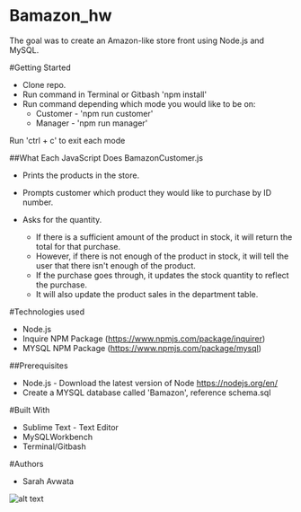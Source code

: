 # Bamazon_hw
The goal was to create an Amazon-like store front using Node.js and MySQL.

#Getting Started
* Clone repo.
* Run command in Terminal or Gitbash 'npm install'
* Run command depending which mode you would like to be on:
   * Customer - 'npm run customer'
   * Manager - 'npm run manager'

Run 'ctrl + c' to exit each mode

##What Each JavaScript Does
BamazonCustomer.js

* Prints the products in the store.

* Prompts customer which product they would like to purchase by ID number.

* Asks for the quantity.

     * If there is a sufficient amount of the product in stock, it will return the total for that purchase.
     * However, if there is not enough of the product in stock, it will tell the user that there isn't enough of the product.
     * If the purchase goes through, it updates the stock quantity to reflect the purchase.
     * It will also update the product sales in the department table.

#Technologies used
 * Node.js
 * Inquire NPM Package (https://www.npmjs.com/package/inquirer)
 * MYSQL NPM Package (https://www.npmjs.com/package/mysql)

##Prerequisites
- Node.js - Download the latest version of Node https://nodejs.org/en/
- Create a MYSQL database called 'Bamazon', reference schema.sql

#Built With
* Sublime Text - Text Editor
* MySQLWorkbench
* Terminal/Gitbash

#Authors
* Sarah Avwata  

![alt text](/images/bamazon.gif)